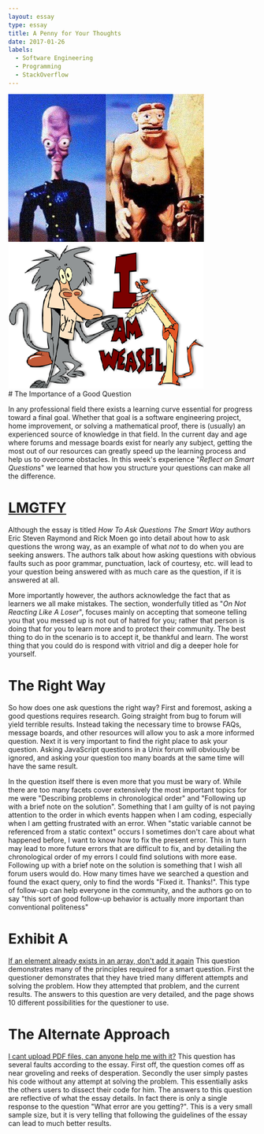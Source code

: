 ```yaml
---
layout: essay
type: essay
title: A Penny for Your Thoughts
date: 2017-01-26
labels:
  - Software Engineering
  - Programming
  - StackOverflow
---
```


<div class="ui small rounded images">
  <img class="ui image" src="../images/proAndBob.jpg">
  <img class="ui image" src="../images/iAmWeasel.png">
</div>
# The Importance of a Good Question

In any professional field there exists a learning curve essential for progress toward a final goal. Whether that goal is a software engineering project, home improvement, or solving a mathematical proof, there is (usually) an experienced source of knowledge in that field. In the current day and age where forums and message boards exist for nearly any subject, getting the most out of our resources can greatly speed up the learning process and help us to overcome obstacles. In this week's experience "*Reflect on Smart Questions*" we learned that how you structure your questions can make all the difference. 

# [LMGTFY](http://lmgtfy.com/?q=How+to+ask+questions+the+smart+way) 

Although the essay is titled *How To Ask Questions The Smart Way* authors Eric Steven Raymond and Rick Moen go into detail about how to ask questions the wrong way, as an example of what *not* to do when you are seeking answers. The authors talk about how asking questions with obvious faults such as poor grammar, punctuation, lack of courtesy, etc. will lead to your question being answered with as much care as the question, if it is answered at all.

More importantly however, the authors acknowledge the fact that as learners we all make mistakes. The section, wonderfully titled as "*On Not Reacting Like A Loser*",  focuses mainly on accepting that someone telling you that you messed up is not out of hatred for you; rather that person is doing that for you to learn more and to protect their community.  The best thing to do in the scenario is to accept it, be thankful and learn. The worst thing that you could do is respond with vitriol and dig a deeper hole for yourself. 

# The Right Way  

So how does one ask questions the right way? First and foremost, asking a good questions requires research. Going straight from bug to forum will yield terrible results. Instead taking the necessary time to browse FAQs, message boards, and other resources will allow you to ask a more informed question. Next it is very important to find the right place to ask your question. Asking JavaScript questions in a Unix forum will obviously be ignored, and asking your question too many boards at the same time will have the same result.

In the question itself there is even more that you must be wary of. While there are too many facets cover extensively the most important topics for me were "Describing problems in chronological order" and "Following up with a brief note on the solution". Something that I am guilty of is not paying attention to the order in which events happen when I am coding, especially when I am getting frustrated with an error. When "static variable cannot be referenced from a static context" occurs I sometimes don't care about what happened before,  I want to know how to fix the present error. This in turn may lead to more future errors that are difficult to fix, and by detailing the chronological order of my errors I could find solutions with more ease. Following up with a brief note on the solution is something that I wish all forum users would do. How many times have we searched a question and found the exact query, only to find the words "Fixed it. Thanks!". This type of follow-up can help everyone in the community, and the authors go on to say "this sort of good follow-up behavior is actually more important than conventional politeness" 

# Exhibit A  

[If an element already exists in an array, don't add it again](http://stackoverflow.com/questions/41364383/if-an-element-already-exists-in-an-array-dont-add-it-again) This question demonstrates many of the principles required for a smart question. First the questioner demonstrates that they have tried many different attempts and solving the problem. How they attempted that problem, and the current results. The answers to this question are very detailed, and the page shows 10 different possibilities for the questioner to use.

# The Alternate Approach 

[I cant upload PDF files, can anyone help me with it?](http://stackoverflow.com/questions/41888399/i-cant-upload-pdf-files-can-anyone-help-me-with-it) This question has several faults according to the essay. First off, the question comes off as near groveling and reeks of desperation. Secondly the user simply pastes his code without any attempt at solving the problem. This essentially asks the others users to dissect their code for him. The answers to this question are reflective of what the essay details. In fact there is only a single response to the question "What error are you getting?". This is a very small sample size, but it is very telling that following the guidelines of the essay can lead to much better results. 
 
 
